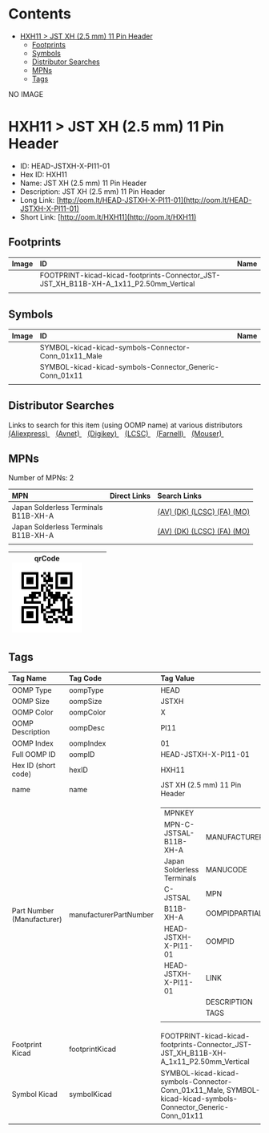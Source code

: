 



Contents
========

* [HXH11 > JST XH (2.5 mm) 11 Pin Header](#hxh11--jst-xh-25-mm-11-pin-header)
	* [Footprints](#footprints)
	* [Symbols](#symbols)
	* [Distributor Searches](#distributor-searches)
	* [MPNs](#mpns)
	* [Tags](#tags)
  
NO IMAGE  
# HXH11 > JST XH (2.5 mm) 11 Pin Header

- ID: HEAD-JSTXH-X-PI11-01
- Hex ID: HXH11
- Name: JST XH (2.5 mm) 11 Pin Header
- Description: JST XH (2.5 mm) 11 Pin Header
- Long Link: [http://oom.lt/HEAD-JSTXH-X-PI11-01](http://oom.lt/HEAD-JSTXH-X-PI11-01)
- Short Link: [http://oom.lt/HXH11](http://oom.lt/HXH11)

## Footprints
  

|Image|ID|Name|
| :--- | :--- | :--- |
||FOOTPRINT-kicad-kicad-footprints-Connector_JST-JST_XH_B11B-XH-A_1x11_P2.50mm_Vertical||
||||

## Symbols
  

|Image|ID|Name|
| :--- | :--- | :--- |
|![]()|SYMBOL-kicad-kicad-symbols-Connector-Conn_01x11_Male||
|![]()|SYMBOL-kicad-kicad-symbols-Connector_Generic-Conn_01x11||
||||

## Distributor Searches
  
Links to search for this item (using OOMP name) at various distributors  
[(Aliexpress) ](https://www.aliexpress.com/wholesale?SearchText=1117JST+XH+2.5+mm+11+Pin+Header)&nbsp;&nbsp;&nbsp;[(Avnet) ](https://www.avnet.com/shop/us/search/JST+XH+2.5+mm+11+Pin+Header)&nbsp;&nbsp;&nbsp;[(Digikey) ](https://www.digikey.co.uk/en/products/result?s=JST+XH+2.5+mm+11+Pin+Header)&nbsp;&nbsp;&nbsp;[(LCSC) ](https://www.lcsc.com/search?q=JST+XH+2.5+mm+11+Pin+Header)&nbsp;&nbsp;&nbsp;[(Farnell) ](https://uk.farnell.com/search?st=JST+XH+2.5+mm+11+Pin+Header)&nbsp;&nbsp;&nbsp;[(Mouser) ](https://www.mouser.com/c/?q=JST+XH+2.5+mm+11+Pin+Header)&nbsp;&nbsp;&nbsp;
## MPNs
  
Number of MPNs: 2  

|MPN|Direct Links|Search Links|
| :--- | :--- | :--- |
|Japan Solderless Terminals<br>B11B-XH-A||[(AV) ](https://www.avnet.com/shop/us/search/B11B-XH-A)[(DK) ](https://www.digikey.co.uk/products/en?keywords=B11B-XH-A)[(LCSC) ](https://www.lcsc.com/search?q=B11B-XH-A)[(FA) ](https://uk.farnell.com/search?st=B11B-XH-A)[(MO) ](https://www.mouser.com/c/?q=B11B-XH-A)|
|Japan Solderless Terminals<br>B11B-XH-A||[(AV) ](https://www.avnet.com/shop/us/search/B11B-XH-A)[(DK) ](https://www.digikey.co.uk/products/en?keywords=B11B-XH-A)[(LCSC) ](https://www.lcsc.com/search?q=B11B-XH-A)[(FA) ](https://uk.farnell.com/search?st=B11B-XH-A)[(MO) ](https://www.mouser.com/c/?q=B11B-XH-A)|
||||
  

|qrCode<br>[![](https://raw.githubusercontent.com/oomlout/oomlout_OOMP_parts_V2/main/HEAD/JSTXH/X/PI11/01/qrCode_140.png)](https://github.com/oomlout/oomlout_OOMP_parts_V2/tree/main/HEAD/JSTXH/X/PI11/01/qrCode.png)||||
| :---: | :---: | :---: | :---: |

## Tags
  

|Tag Name|Tag Code|Tag Value|
| :--- | :--- | :--- |
|OOMP Type|oompType|HEAD|
|OOMP Size|oompSize|JSTXH|
|OOMP Color|oompColor|X|
|OOMP Description|oompDesc|PI11|
|OOMP Index|oompIndex|01|
|Full OOMP ID|oompID|HEAD-JSTXH-X-PI11-01|
|Hex ID (short code)|hexID|HXH11|
|name|name|JST XH (2.5 mm) 11 Pin Header|
|Part Number (Manufacturer)|manufacturerPartNumber|<table><tr><td>MPNKEY</td></tr><tr><td> MPN-C-JSTSAL-B11B-XH-A</td><td> MANUFACTURER</td></tr><tr><td> Japan Solderless Terminals</td><td> MANUCODE</td></tr><tr><td> C-JSTSAL</td><td> MPN</td></tr><tr><td> B11B-XH-A</td><td> OOMPIDPARTIAL</td></tr><tr><td> HEAD-JSTXH-X-PI11-01</td><td> OOMPID</td></tr><tr><td> HEAD-JSTXH-X-PI11-01</td><td> LINK</td></tr><tr><td> </td><td> DESCRIPTION</td></tr><tr><td> </td><td> TAGS</td></tr><tr><td> </td></tr></table></td><td> <table><tr><td>MPNKEY</td></tr><tr><td> MPN-C-JSTSAL-B11B-XH-A</td><td> MANUFACTURER</td></tr><tr><td> Japan Solderless Terminals</td><td> MANUCODE</td></tr><tr><td> C-JSTSAL</td><td> MPN</td></tr><tr><td> B11B-XH-A</td><td> OOMPIDPARTIAL</td></tr><tr><td> HEAD-JSTXH-X-PI11-01</td><td> OOMPID</td></tr><tr><td> HEAD-JSTXH-X-PI11-01</td><td> LINK</td></tr><tr><td> </td><td> DESCRIPTION</td></tr><tr><td> </td><td> TAGS</td></tr><tr><td> </td></tr></table>|
|Footprint Kicad|footprintKicad|FOOTPRINT-kicad-kicad-footprints-Connector_JST-JST_XH_B11B-XH-A_1x11_P2.50mm_Vertical|
|Symbol Kicad|symbolKicad|SYMBOL-kicad-kicad-symbols-Connector-Conn_01x11_Male, SYMBOL-kicad-kicad-symbols-Connector_Generic-Conn_01x11|
||||
